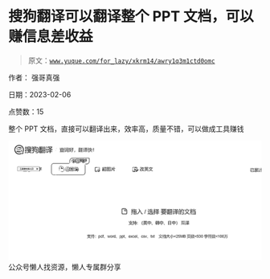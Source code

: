 # 搜狗翻译可以翻译整个 PPT 文档，可以赚信息差收益

> 原文：[`www.yuque.com/for_lazy/xkrm14/awry1q3m1ctd0omc`](https://www.yuque.com/for_lazy/xkrm14/awry1q3m1ctd0omc)



作者： 强哥真强



日期：2023-02-06



点赞数：15



整个 PPT 文档，直接可以翻译出来，效率高，质量不错，可以做成工具赚钱



![](img/4da991cfff910d1a4a5b5bfd35dddd21.png)  <ne-p id="u825c4abd" data-lake-id="u825c4abd">公众号懒人找资源，懒人专属群分享

</ne-p>